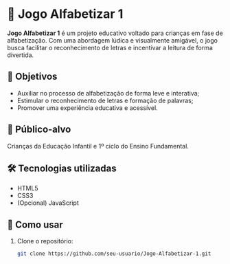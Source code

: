 # 🧠 Jogo Alfabetizar 1

**Jogo Alfabetizar 1** é um projeto educativo voltado para crianças em fase de alfabetização. Com uma abordagem lúdica e visualmente amigável, o jogo busca facilitar o reconhecimento de letras e incentivar a leitura de forma divertida.

## 🎯 Objetivos
- Auxiliar no processo de alfabetização de forma leve e interativa;
- Estimular o reconhecimento de letras e formação de palavras;
- Promover uma experiência educativa e acessível.

## 👧 Público-alvo
Crianças da Educação Infantil e 1º ciclo do Ensino Fundamental.

## 🛠️ Tecnologias utilizadas
- HTML5
- CSS3
- (Opcional) JavaScript

## 📂 Como usar
1. Clone o repositório:
   ```bash
   git clone https://github.com/seu-usuario/Jogo-Alfabetizar-1.git
